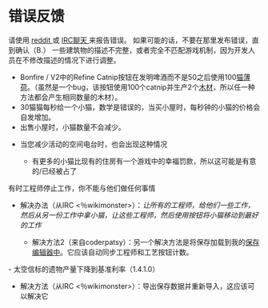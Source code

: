 # 错误反馈
请使用
<a href="http://www.reddit.com/r/kittensgame" class="external">
				reddit
	</a>
			或
	<a href="http://irc.lc/irc.canternet.org/kittensgame/kitten@@@" class="external">
				IRC聊天
	</a>
			来报告错误。
			如果可能的话，不要在那里发布错误，直到确认（B.）
			一些建筑物的描述不完整，或者完全不匹配游戏机制，因为开发人员在不修改描述的情况下进行调整。
- Bonfire / V2中的Refine Catnip按钮在发明啤酒而不是50之后使用100<a href="index.php?page=catnip">猫薄荷</a>。（虽然是一个bug，该按钮使用100个catnip并生产2个<a href="index.php?page=wood">木材</a>，所以任一种方法都会产生相同数量的木材）。
- 30猫猫每秒给一个小猫，数学是错误的，当买小屋时，每秒钟的小猫的价格会自发增加。
- 出售小屋时，小猫数量不会减少。
<ul><li>当您减少活动的空间电台时，也会出现这种情况</li>
	<ul><li>有更多的小猫比现有的住房有一个游戏中的幸福罚款，所以这可能是有意的/已经被占了</li>
	</ul>
</ul>
有时工程师停止工作，你不能与他们做任何事情
<ul>
	<li>解决办法（从IRC &lt;％wikimonster&gt;）：<em>让所有的工程师，给他们一些工作，然后从另一份工作中拿小猫，让这些工程师，然后使用按钮将小猫移动到最好的工作</em></li>
	<ul><li>解决方法2（来自coderpatsy）：另一个解决方法是将保存加载到我的<a href="https://coderpatsy.bitbucket.io/kittens/editor.html" class="external">保存编辑器中</a>。它应该自动同步工程师和工艺按钮计数。</li>
	</ul>
</ul>
- 太空信标的遗物产量下降到基准利率（1.4.1.0）
<ul>
	<li>
解决方法（从IRC &lt;％wikimonster&gt;）：导出保存数据并重新导入，这应该可以解决它
	</li>
</ul>
